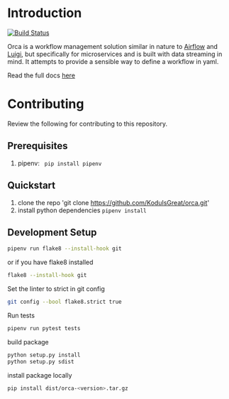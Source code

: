 # Introduction
[![Build Status](https://dev.azure.com/org-ehs/orca/_apis/build/status/KoduIsGreat.orca?branchName=master)](https://dev.azure.com/org-ehs/orca/_build/latest?definitionId=18&branchName=master)

Orca is a workflow management solution similar in nature to [Airflow]() and [Luigi](),
but specifically for microservices and is built with data streaming in mind. It attempts to provide
a sensible way to define a workflow in yaml. 

Read the full docs [here](https://koduisgreat.github.io/orca/)
# Contributing
Review the following for contributing to this repository.

## Prerequisites 
1. pipenv: ` pip install pipenv`

## Quickstart

1. clone the repo 'git clone https://github.com/KoduIsGreat/orca.git'
2. install python dependencies `pipenv install`


## Development Setup
```bash
pipenv run flake8 --install-hook git
```
or if you have flake8 installed
```bash
flake8 --install-hook git
```

Set the linter to strict in git config
```bash
git config --bool flake8.strict true
```

Run tests
```bash
pipenv run pytest tests
```

build package
```bash
python setup.py install
python setup.py sdist
```

install package locally
```bash
pip install dist/orca-<version>.tar.gz
```

